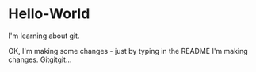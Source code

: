 # Hello-World
I'm learning about git.

OK, I'm making some changes - just by typing in the README I'm making changes.  Gitgitgit...
